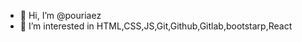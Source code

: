 - 👋 Hi, I’m @pouriaez
- 👀 I’m interested in HTML,CSS,JS,Git,Github,Gitlab,bootstarp,React


<!---
pouriaez/pouriaez is a ✨ special ✨ repository because its `README.md` (this file) appears on your GitHub profile.
You can click the Preview link to take a look at your changes.
--->

